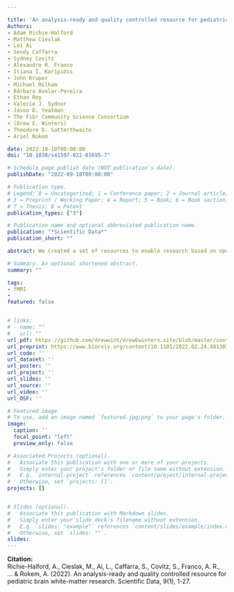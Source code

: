 ```yaml
---

title: 'An analysis-ready and quality controlled resource for pediatric brain white-matter research'
Authors: 
- Adam Richie-Halford
- Matthew Cieslak
- Lei Ai
- Sendy Caffarra
- Sydney Covitz
- Alexandre R. Franco
- Iliana I. Karipidis
- John Kruper
- Michael Milham
- Bárbara Avelar-Pereira
- Ethan Roy
- Valerie J. Sydnor
- Jason D. Yeatman
- The Fibr Community Science Consortium
- (Drew E. Winters)
- Theodore D. Satterthwaite
- Ariel Rokem 

date: 2022-10-10T00:00:00
doi: "10.1038/s41597-022-01695-7"

# Schedule page publish date (NOT publication's date).
publishDate: "2022-09-10T00:00:00"

# Publication type.
# Legend: 0 = Uncategorized; 1 = Conference paper; 2 = Journal article;
# 3 = Preprint / Working Paper; 4 = Report; 5 = Book; 6 = Book section;
# 7 = Thesis; 8 = Patent
publication_types: ["3"]

# Publication name and optional abbreviated publication name.
publication: "*Scientific Data*"
publication_short: ""

abstract: We created a set of resources to enable research based on openly-available diffusion MRI (dMRI) data from the Healthy Brain Network (HBN) study. First, we curated the HBN dMRI data (N = 2747) into the Brain Imaging Data Structure and preprocessed it according to best-practices, including denoising and correcting for motion effects, susceptibility-related distortions, and eddy currents. Preprocessed, analysis-ready data was made openly available. Data quality plays a key role in the analysis of dMRI. To optimize QC and scale it to this large dataset, we trained a neural network through the combination of a small data subset scored by experts and a larger set scored by community scientists. The network performs QC highly concordant with that of experts on a held out set (ROC-AUC = 0.947). A further analysis of the neural network demonstrates that it relies on image features with relevance to QC. Altogether, this work both delivers resources to advance transdiagnostic research in brain connectivity and pediatric mental health, and establishes a novel paradigm for automated QC of large datasets.

# Summary. An optional shortened abstract.
summary: ""

tags:
- fMRI
- 
featured: false


# links:
# - name: ""
#   url: ""
url_pdf: https://github.com/drewwint/drewEwinters.site/blob/master/content/publication/2022-10-15_fibr_consort/s41597-022-01695-7.pdf
url_preprint: https://www.biorxiv.org/content/10.1101/2022.02.24.481303v1
url_code: ''
url_dataset: ''
url_poster: ''
url_project: ''
url_slides: ''
url_source: ''
url_video: ''
url_OSF: ''

# Featured image
# To use, add an image named `featured.jpg/png` to your page's folder. 
image:
  caption: ''
  focal_point: "left"
  preview_only: false

# Associated Projects (optional).
#   Associate this publication with one or more of your projects.
#   Simply enter your project's folder or file name without extension.
#   E.g. `internal-project` references `content/project/internal-project/index.md`.
#   Otherwise, set `projects: []`.
projects: []


# Slides (optional).
#   Associate this publication with Markdown slides.
#   Simply enter your slide deck's filename without extension.
#   E.g. `slides: "example"` references `content/slides/example/index.md`.
#   Otherwise, set `slides: ""`.
slides: 
---
```

**Citation:**  
Richie-Halford, A., Cieslak, M., Ai, L., Caffarra, S., Covitz, S., Franco, A. R., ... & Rokem, A. (2022). An analysis-ready and quality controlled resource for pediatric brain white-matter research. Scientific Data, 9(1), 1-27.






